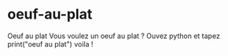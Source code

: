 # oeuf-au-plat
Oeuf au plat
Vous voulez un oeuf au plat ? Ouvez python et tapez print("oeuf au plat") voila !
